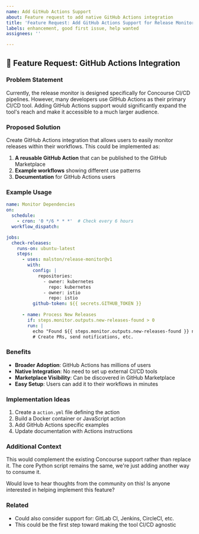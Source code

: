 ```yaml
---
name: Add GitHub Actions Support
about: Feature request to add native GitHub Actions integration
title: 'Feature Request: Add GitHub Actions Support for Release Monitoring'
labels: enhancement, good first issue, help wanted
assignees: ''

---
```


## 🚀 Feature Request: GitHub Actions Integration

### Problem Statement

Currently, the release monitor is designed specifically for Concourse CI/CD pipelines. However, many developers use GitHub Actions as their primary CI/CD tool. Adding GitHub Actions support would significantly expand the tool's reach and make it accessible to a much larger audience.

### Proposed Solution

Create GitHub Actions integration that allows users to easily monitor releases within their workflows. This could be implemented as:

1. **A reusable GitHub Action** that can be published to the GitHub Marketplace
2. **Example workflows** showing different use patterns
3. **Documentation** for GitHub Actions users

### Example Usage

```yaml
name: Monitor Dependencies
on:
  schedule:
    - cron: '0 */6 * * *'  # Check every 6 hours
  workflow_dispatch:

jobs:
  check-releases:
    runs-on: ubuntu-latest
    steps:
      - uses: malston/release-monitor@v1
        with:
          config: |
            repositories:
              - owner: kubernetes
                repo: kubernetes
              - owner: istio
                repo: istio
          github-token: ${{ secrets.GITHUB_TOKEN }}
          
      - name: Process New Releases
        if: steps.monitor.outputs.new-releases-found > 0
        run: |
          echo "Found ${{ steps.monitor.outputs.new-releases-found }} new releases"
          # Create PRs, send notifications, etc.
```

### Benefits

- **Broader Adoption**: GitHub Actions has millions of users
- **Native Integration**: No need to set up external CI/CD tools
- **Marketplace Visibility**: Can be discovered in GitHub Marketplace
- **Easy Setup**: Users can add it to their workflows in minutes

### Implementation Ideas

1. Create a `action.yml` file defining the action
2. Build a Docker container or JavaScript action
3. Add GitHub Actions specific examples
4. Update documentation with Actions instructions

### Additional Context

This would complement the existing Concourse support rather than replace it. The core Python script remains the same, we're just adding another way to consume it.

Would love to hear thoughts from the community on this! Is anyone interested in helping implement this feature?

### Related

- Could also consider support for: GitLab CI, Jenkins, CircleCI, etc.
- This could be the first step toward making the tool CI/CD agnostic
